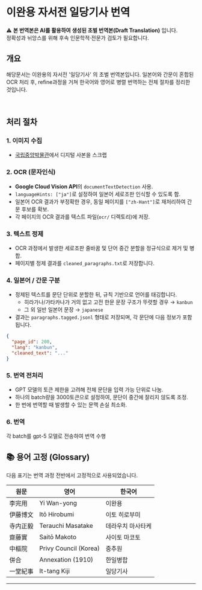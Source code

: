# 이완용 자서전 일당기사 번역

⚠️ **본 번역본은 AI를 활용하여 생성된 초벌 번역본(Draft Translation)** 입니다.  
정확성과 뉘앙스를 위해 후속 인문학적·전문가 검토가 필요합니다.
<br/>

## 개요

해당문서는 이완용의 자서전 '일당기사' 의 초벌 번역본입니다. 일본어와 간문이 혼합된 OCR 처리 후, refine과정을 거쳐 한국어와 영어로 병렬 번역하는 전체 절차를 정리한 것입니다.

<br>

## 처리 절차

### 1. 이미지 수집

- [국립중앙박물관](https://www.nl.go.kr/NL/contents/search.do?pageNum=1&pageSize=30&srchTarget=total&kwd=%E4%B8%80%E5%A0%82%E7%B4%80%E4%BA%8B#viewKey=CNTS-00047997328&viewType=C&category=%EB%8F%84%EC%84%9C&pageIdx=1&jourId=)에서 디지털 사본을 스크랩

### 2. OCR (문자인식)

- **Google Cloud Vision API**의 `documentTextDetection` 사용.
- `languageHints: ["ja"]`로 설정하여 일본어 세로조판 인식할 수 있도록 함.
- 일본어 OCR 결과가 부정확한 경우, 동일 페이지를 `["zh-Hant"]`로 재처리하여 간문 후보를 확보.
- 각 페이지의 OCR 결과를 텍스트 파일(`ocr/` 디렉토리)에 저장.

### 3. 텍스트 정제

- OCR 과정에서 발생한 세로조판 줄바꿈 및 단어 중간 분할을 정규식으로 제거 및 병합.
- 페이지별 정제 결과를 `cleaned_paragraphs.txt`로 저장합니다.

### 4. 일본어 / 간문 구분

- 정제된 텍스트를 문단 단위로 분할한 뒤, 규칙 기반으로 언어를 태깅합니다.
  - 히라가나/가타카나가 거의 없고 고전 한문 문장 구조가 뚜렷할 경우 → `kanbun`
  - 그 외 일반 일본어 문장 → `japanese`
- 결과는 `paragraphs.tagged.jsonl` 형태로 저장되며, 각 문단에 다음 정보가 포함됩니다.

```json
{
  "page_id": 200,
  "lang": "kanbun",
  "cleaned_text": "..."
}
```

### 5. 번역 전처리

- GPT 모델의 토큰 제한을 고려해 전체 문단을 입력 가능 단위로 나눔.
- 하나의 batch량을 3000토큰으로 설정하여, 문단이 중간에 잘리지 않도록 조정.
- 한 번에 번역할 때 발생할 수 있는 문맥 손실 최소화.

### 6. 번역

각 batch를 gpt-5 모델로 전송하여 번역 수행

## 📚 용어 고정 (Glossary)

다음 표기는 번역 과정 전반에서 고정적으로 사용되었습니다.

| 원문     | 영어                  | 한국어            |
| -------- | --------------------- | ----------------- |
| 李完用   | Yi Wan-yong           | 이완용            |
| 伊藤博文 | Itō Hirobumi          | 이토 히로부미     |
| 寺内正毅 | Terauchi Masatake     | 데라우치 마사타케 |
| 齋藤實   | Saitō Makoto          | 사이토 마코토     |
| 中樞院   | Privy Council (Korea) | 중추원            |
| 併合     | Annexation (1910)     | 한일병합          |
| 一堂紀事 | It-tang Kiji          | 일당기사          |

---

```

```
